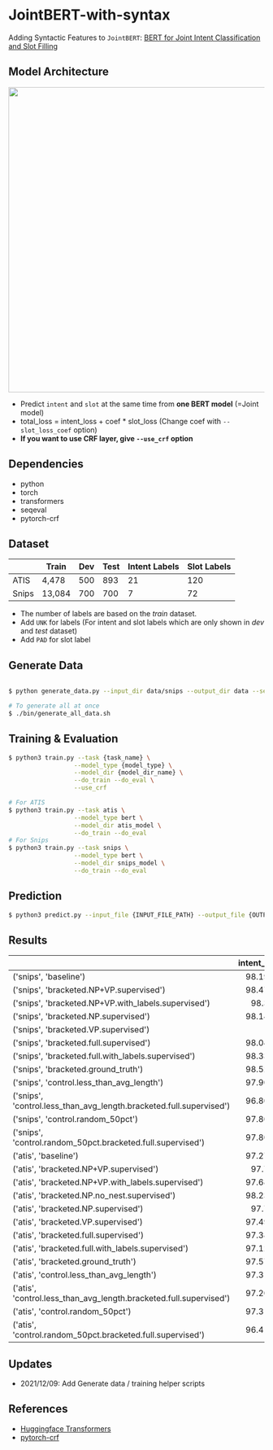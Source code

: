# JointBERT-with-syntax

Adding Syntactic Features to  `JointBERT`: [BERT for Joint Intent Classification and Slot Filling](https://arxiv.org/abs/1902.10909)

## Model Architecture

<p float="left" align="center">
    <img width="600" src="https://user-images.githubusercontent.com/28896432/68875755-b2f92900-0746-11ea-8819-401d60e4185f.png" />  
</p>

- Predict `intent` and `slot` at the same time from **one BERT model** (=Joint model)
- total_loss = intent_loss + coef \* slot_loss (Change coef with `--slot_loss_coef` option)
- **If you want to use CRF layer, give `--use_crf` option**

## Dependencies

- python
- torch
- transformers
- seqeval
- pytorch-crf

## Dataset

|       | Train  | Dev | Test | Intent Labels | Slot Labels |
| ----- | ------ | --- | ---- | ------------- | ----------- |
| ATIS  | 4,478  | 500 | 893  | 21            | 120         |
| Snips | 13,084 | 700 | 700  | 7             | 72          |

- The number of labels are based on the _train_ dataset.
- Add `UNK` for labels (For intent and slot labels which are only shown in _dev_ and _test_ dataset)
- Add `PAD` for slot label

## Generate Data

```bash

$ python generate_data.py --input_dir data/snips --output_dir data --setting bracketed.ground_truth

# To generate all at once 
$ ./bin/generate_all_data.sh
```

## Training & Evaluation

```bash
$ python3 train.py --task {task_name} \
                  --model_type {model_type} \
                  --model_dir {model_dir_name} \
                  --do_train --do_eval \
                  --use_crf

# For ATIS
$ python3 train.py --task atis \
                  --model_type bert \
                  --model_dir atis_model \
                  --do_train --do_eval
# For Snips
$ python3 train.py --task snips \
                  --model_type bert \
                  --model_dir snips_model \
                  --do_train --do_eval
```

## Prediction

```bash
$ python3 predict.py --input_file {INPUT_FILE_PATH} --output_file {OUTPUT_FILE_PATH} --model_dir {SAVED_CKPT_PATH}
```

## Results
|                                                                     |   intent_acc |   slot_precision |   slot_recall |   slot_f1 |   semantic_frame_acc |
|:--------------------------------------------------------------------|-------------:|-----------------:|--------------:|----------:|---------------------:|
| ('snips', 'baseline')                                               |      98.1905 |          94.8084 |       95.9032 |   95.3526 |              89.5714 |
| ('snips', 'bracketed.NP+VP.supervised')                             |      98.4762 |          94.9014 |       96.0149 |   95.4549 |              89.4286 |
| ('snips', 'bracketed.NP+VP.with_labels.supervised')                 |      98.381  |          94.6116 |       95.7914 |   95.1977 |              88.7143 |
| ('snips', 'bracketed.NP.supervised')                                |      98.1429 |          94.7232 |       95.9032 |   95.3089 |              89.0952 |
| ('snips', 'bracketed.VP.supervised')                                |      98      |          94.7945 |       95.959  |   95.373  |              89.3333 |
| ('snips', 'bracketed.full.supervised')                              |      98.0476 |          91.8405 |       94.1069 |   92.9591 |              85.1905 |
| ('snips', 'bracketed.full.with_labels.supervised')                  |      98.3333 |          92.6653 |       94.6335 |   93.6386 |              86      |
| ('snips', 'bracketed.ground_truth')                                 |      98.5238 |          97.5508 |       97.8771 |   97.7136 |              94.8571 |
| ('snips', 'control.less_than_avg_length')                           |      97.9048 |          89.3319 |       92.9236 |   91.092  |              80.9524 |
| ('snips', 'control.less_than_avg_length.bracketed.full.supervised') |      96.8095 |          85.4795 |       90.077  |   87.7147 |              74.6667 |
| ('snips', 'control.random_50pct')                                   |      97.8095 |          93.6102 |       94.9348 |   94.2678 |              86.2381 |
| ('snips', 'control.random_50pct.bracketed.full.supervised')         |      97.8095 |          87.9652 |       91.8793 |   89.8741 |              79.5238 |
| ('atis', 'baseline')                                                |      97.2751 |          94.6374 |       95.3153 |   94.9751 |              86.2262 |
| ('atis', 'bracketed.NP+VP.supervised')                              |      97.723  |          95.1964 |       95.7685 |   95.4815 |              87.3087 |
| ('atis', 'bracketed.NP+VP.with_labels.supervised')                  |      97.6857 |          95.2127 |       95.8746 |   95.5424 |              87.7566 |
| ('atis', 'bracketed.NP.no_nest.supervised')                         |      98.2381 |          94.8164 |       96.0521 |   95.4301 |              89.619  |
| ('atis', 'bracketed.NP.supervised')                                 |      97.723  |          94.2898 |       95.2331 |   94.759  |              85.9276 |
| ('atis', 'bracketed.VP.supervised')                                 |      97.4991 |          95.1215 |       95.7247 |   95.4221 |              87.6073 |
| ('atis', 'bracketed.full.supervised')                               |      97.3871 |          94.2687 |       94.9305 |   94.5983 |              86.7861 |
| ('atis', 'bracketed.full.with_labels.supervised')                   |      97.1258 |          93.4811 |       94.3472 |   93.912  |              86.0769 |
| ('atis', 'bracketed.ground_truth')                                  |      97.5737 |          95.8782 |       96.2271 |   96.0522 |              89.4364 |
| ('atis', 'control.less_than_avg_length')                            |      97.3124 |          93.7032 |       94.646  |   94.1719 |              84.6211 |
| ('atis', 'control.less_than_avg_length.bracketed.full.supervised')  |      97.2004 |          92.094  |       93.3603 |   92.7227 |              84.6958 |
| ('atis', 'control.random_50pct')                                    |      97.3124 |          94.5388 |       95.327  |   94.9312 |              85.9649 |
| ('atis', 'control.random_50pct.bracketed.full.supervised')          |      96.4166 |          91.2556 |       92.2237 |   91.737  |              81.1497 |


## Updates

- 2021/12/09: Add Generate data / training helper scripts  

## References

- [Huggingface Transformers](https://github.com/huggingface/transformers)
- [pytorch-crf](https://github.com/kmkurn/pytorch-crf)
